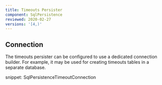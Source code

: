 ```yaml
---
title: Timeouts Persister
component: SqlPersistence
reviewed: 2020-02-27
versions: '[4,)'
---
```


## Connection

The timeouts persister can be configured to use a dedicated connection builder. For example, it may be used for creating timeouts tables in a separate database.

snippet: SqlPersistenceTimeoutConnection